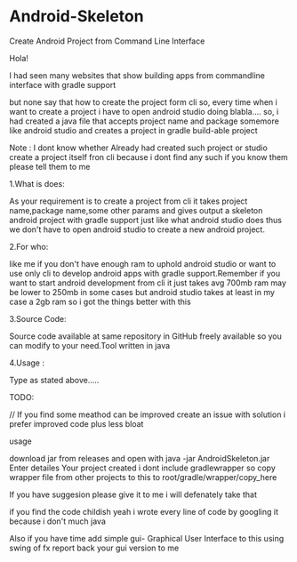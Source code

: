 # Android-Skeleton
Create Android Project from Command Line Interface 

Hola!

I had seen many websites that show building apps from commandline interface with gradle support

but none say that how to create the project form cli so, every time when i want to create a project i have to open android studio doing blabla.... so, i had created a java file that accepts project name and package somemore like android studio and creates a project in gradle build-able project

Note : I dont know whether Already had created such project or studio create a project itself fron cli because i dont find any such if you know them please tell them to me


1.What is does:

As your requirement is to create a project from cli it takes project name,package name,some other params and gives output a skeleton android project with gradle support just like what android studio does thus we don't have to open android studio to create a new android project.

2.For who:

like me if you don't have enough ram to uphold android studio or want to use only cli to develop android apps with gradle support.Remember if you want to start android development from cli it just takes avg 700mb ram may be lower to 250mb in some cases but android studio takes at least in my case a 2gb ram so i got the things better with this

3.Source Code:

Source code available at same repository in GitHub freely available so you can modify to your need.Tool written in java

4.Usage :

Type as stated above.....

TODO: 

// If you find some meathod can be improved create an issue with solution i prefer improved code plus less bloat

usage

download jar from releases and open with java -jar AndroidSkeleton.jar Enter detailes Your project created i dont include gradlewrapper so copy wrapper file from other projects to this to root/gradle/wrapper/copy_here

If you have suggesion please give it to me i will defenately take that

if you find the code childish yeah i wrote every line of code by googling it because i don't much java

Also if you have time add simple gui- Graphical User Interface to this using swing of fx
report back your gui version to me
